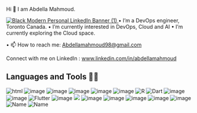 Hi 👋 I am Abdella Mahmoud.

[![Black Modern Personal LinkedIn Banner (1)](https://user-images.githubusercontent.com/60136666/160201273-8061d56b-59e3-4661-a152-0d81300fbfd0.png)
](https://www.canva.com/design/DAGdb5FjOG8/bh4zaGaTsLlh280wTfpCsw/edit)
•⁠  ⁠I’m a DevOps engineer, Toronto Canada.
•⁠  ⁠I’m currently interested in DevOps, Cloud and AI
•⁠  ⁠I’m currently exploring the Cloud space.

•⁠  ⁠📫 How to reach me: Abdellamahmoud98@gmail.com

Connect with me on LinkedIn : www.linkedin.com/in/abdellamahmoud


## Languages and Tools 👩‍💻

![html](https://img.shields.io/badge/HTML5-E34F26?style=for-the-badge&logo=html5&logoColor=white)
![image](https://img.shields.io/badge/CSS3-1572B6?style=for-the-badge&logo=css3&logoColor=white)
![image](https://img.shields.io/badge/JavaScript-323330?style=for-the-badge&logo=javascript&logoColor=F7DF1E)
![image](https://img.shields.io/badge/Java-ED8B00?style=for-the-badge&logo=java&logoColor=white)
![image](https://img.shields.io/badge/C-00599C?style=for-the-badge&logo=c&logoColor=white)
![image](https://img.shields.io/badge/Python-FFD43B?style=for-the-badge&logo=python&logoColor=blue)
![R](https://img.shields.io/badge/r-%23276DC3.svg?style=for-the-badge&logo=r&logoColor=white)
![Dart](https://img.shields.io/badge/dart-%230175C2.svg?style=for-the-badge&logo=dart&logoColor=white)
![image](https://img.shields.io/badge/React-20232A?style=for-the-badge&logo=react&logoColor=61DAFB)
![image](https://img.shields.io/badge/Node.js-339933?style=for-the-badge&logo=nodedotjs&logoColor=white)
![Flutter](https://img.shields.io/badge/Flutter-%2302569B.svg?style=for-the-badge&logo=Flutter&logoColor=white)
![image](https://img.shields.io/badge/Bootstrap-563D7C?style=for-the-badge&logo=bootstrap&logoColor=white)
![](https://img.shields.io/badge/MySQL-005C84?style=for-the-badge&logo=mysql&logoColor=white)
![image](https://img.shields.io/badge/Visual_Studio_Code-0078D4?style=for-the-badge&logo=visual%20studio%20code&logoColor=white)
![image](https://img.shields.io/badge/mac%20os-000000?style=for-the-badge&logo=apple&logoColor=white)
![image](https://img.shields.io/badge/Linux-FCC624?style=for-the-badge&logo=linux&logoColor=black)
![image](https://img.shields.io/badge/Windows-0078D6?style=for-the-badge&logo=windows&logoColor=white)
![image](https://img.shields.io/badge/json-5E5C5C?style=for-the-badge&logo=json&logoColor=white)
![Name](https://img.shields.io/badge/Express.js-000000?style=for-the-badge&logo=express&logoColor=white)
![Name](https://img.shields.io/badge/jQuery-0769AD?style=for-the-badge&logo=jquery&logoColor=white)
